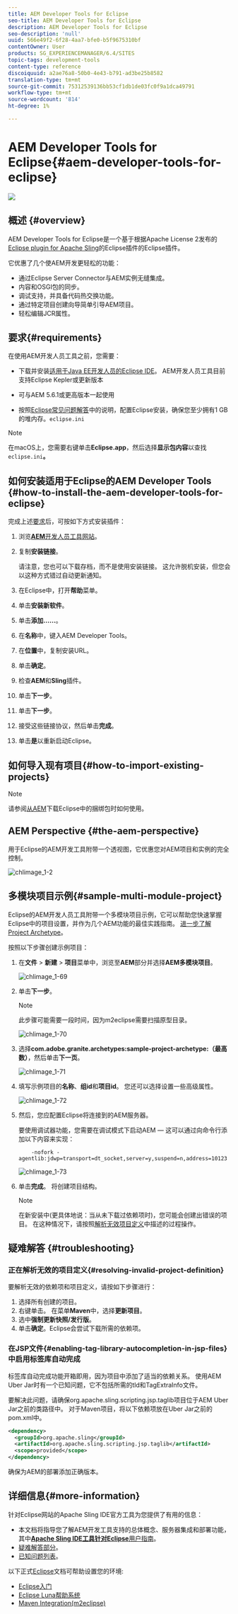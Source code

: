 ```yaml
---
title: AEM Developer Tools for Eclipse
seo-title: AEM Developer Tools for Eclipse
description: AEM Developer Tools for Eclipse
seo-description: 'null'
uuid: 566e49f2-6f28-4aa7-bfe0-b5f9675310bf
contentOwner: User
products: SG_EXPERIENCEMANAGER/6.4/SITES
topic-tags: development-tools
content-type: reference
discoiquuid: a2ae76a8-50b0-4e43-b791-ad3be25b8582
translation-type: tm+mt
source-git-commit: 75312539136bb53cf1db1de03fc0f9a1dca49791
workflow-type: tm+mt
source-wordcount: '814'
ht-degree: 1%

---
```



# AEM Developer Tools for Eclipse{#aem-developer-tools-for-eclipse}

![](do-not-localize/chlimage_1-9.png)

## 概述 {#overview}

AEM Developer Tools for Eclipse是一个基于根据Apache License 2发布的[Eclipse plugin for Apache Sling](https://sling.apache.org/documentation/development/ide-tooling.html)的Eclipse插件的Eclipse插件。

它优惠了几个使AEM开发更轻松的功能：

* 通过Eclipse Server Connector与AEM实例无缝集成。
* 内容和OSGI包的同步。
* 调试支持，并具备代码热交换功能。
* 通过特定项目创建向导简单引导AEM项目。
* 轻松编辑JCR属性。

## 要求{#requirements}

在使用AEM开发人员工具之前，您需要：

* 下载并安装[适用于Java EE开发人员的Eclipse IDE](https://eclipse.org/downloads/packages/eclipse-ide-java-ee-developers/lunar)。 AEM开发人员工具目前支持Eclipse Kepler或更新版本

* 可与AEM 5.6.1或更高版本一起使用
* 按照[Eclipse常见问题解答](https://wiki.eclipse.org/FAQ_How_do_I_increase_the_heap_size_available_to_Eclipse%3F)中的说明，配置Eclipse安装，确保您至少拥有1 GB的堆内存。`eclipse.ini`

>[!NOTE]
>
>在macOS上，您需要右键单击&#x200B;**Eclipse.app**，然后选择&#x200B;**显示包内容**&#x200B;以查找&#x200B;`eclipse.ini`**。**

## 如何安装适用于Eclipse的AEM Developer Tools {#how-to-install-the-aem-developer-tools-for-eclipse}

完成上述[要求](#requirements)后，可按如下方式安装插件：

1. 浏览&#x200B;[**AEM**&#x200B;开发人员工具网站](https://eclipse.adobe.com/aem/dev-tools/)。

1. 复制&#x200B;**安装链接**。

   请注意，您也可以下载存档，而不是使用安装链接。 这允许脱机安装，但您会以这种方式错过自动更新通知。

1. 在Eclipse中，打开&#x200B;**帮助**&#x200B;菜单。
1. 单击&#x200B;**安装新软件**。
1. 单击&#x200B;**添加……**。
1. 在&#x200B;**名称**&#x200B;中，键入AEM Developer Tools。
1. 在&#x200B;**位置**&#x200B;中，复制安装URL。
1. 单击&#x200B;**确定**。
1. 检查&#x200B;**AEM**&#x200B;和&#x200B;**Sling**&#x200B;插件。
1. 单击&#x200B;**下一步**。
1. 单击&#x200B;**下一步**。
1. 接受这些链接协议，然后单击&#x200B;**完成**。
1. 单击&#x200B;**是**&#x200B;以重新启动Eclipse。

## 如何导入现有项目{#how-to-import-existing-projects}

>[!NOTE]
>
>请参阅[从AEM](https://stackoverflow.com/questions/29699726/how-to-work-with-a-bundle-in-eclipse-when-it-was-downloaded-from-aem/29705407#29705407)下载Eclipse中的捆绑包时如何使用。

## AEM Perspective {#the-aem-perspective}

用于Eclipse的AEM开发工具附带一个透视图，它优惠您对AEM项目和实例的完全控制。

![chlimage_1-2](assets/chlimage_1-2.jpeg)

## 多模块项目示例{#sample-multi-module-project}

Eclipse的AEM开发人员工具附带一个多模块项目示例，它可以帮助您快速掌握Eclipse中的项目设置，并作为几个AEM功能的最佳实践指南。 [进一步了解Project Archetype](https://github.com/Adobe-Marketing-Cloud/aem-project-archetype)。

按照以下步骤创建示例项目：

1. 在&#x200B;**文件** > **新建** > **项目**&#x200B;菜单中，浏览至&#x200B;**AEM**&#x200B;部分并选择&#x200B;**AEM多模块项目**。

   ![chlimage_1-69](assets/chlimage_1-69.png)

1. 单击&#x200B;**下一步**。

   >[!NOTE]
   >
   >此步骤可能需要一段时间，因为m2eclipse需要扫描原型目录。

   ![chlimage_1-70](assets/chlimage_1-70.png)

1. 选择&#x200B;**com.adobe.granite.archetypes:sample-project-archetype:（最高数）**，然后单击&#x200B;**下一页**。

   ![chlimage_1-71](assets/chlimage_1-71.png)

1. 填写示例项目的&#x200B;**名称**、**组id**&#x200B;和&#x200B;**项目id**。 您还可以选择设置一些高级属性。

   ![chlimage_1-72](assets/chlimage_1-72.png)

1. 然后，您应配置Eclipse将连接到的AEM服务器。

   要使用调试器功能，您需要在调试模式下启动AEM — 这可以通过向命令行添加以下内容来实现：

   ```
       -nofork -agentlib:jdwp=transport=dt_socket,server=y,suspend=n,address=10123
   ```

   ![chlimage_1-73](assets/chlimage_1-73.png)

1. 单击&#x200B;**完成**。 将创建项目结构。

   >[!NOTE]
   >
   >在新安装中(更具体地说：当从未下载过依赖项时)，您可能会创建出错误的项目。 在这种情况下，请按照[解析无效项目定义](#resolving-invalid-project-definition)中描述的过程操作。

## 疑难解答 {#troubleshooting}

### 正在解析无效的项目定义{#resolving-invalid-project-definition}

要解析无效的依赖项和项目定义，请按如下步骤进行：

1. 选择所有创建的项目。
1. 右键单击。 在菜单&#x200B;**Maven**&#x200B;中，选择&#x200B;**更新项目**。
1. 选中&#x200B;**强制更新快照/发行版**。
1. 单击&#x200B;**确定**。Eclipse会尝试下载所需的依赖项。

### 在JSP文件{#enabling-tag-library-autocompletion-in-jsp-files}中启用标签库自动完成

标签库自动完成功能开箱即用，因为项目中添加了适当的依赖关系。 使用AEM Uber Jar时有一个已知问题，它不包括所需的tld和TagExtraInfo文件。

要解决此问题，请确保org.apache.sling.scripting.jsp.taglib项目位于AEM Uber Jar之前的类路径中。 对于Maven项目，将以下依赖项放在Uber Jar之前的pom.xml中。

```xml
<dependency>
  <groupId>org.apache.sling</groupId>
  <artifactId>org.apache.sling.scripting.jsp.taglib</artifactId>
  <scope>provided</scope>
</dependency>
```

确保为AEM的部署添加正确版本。

## 详细信息{#more-information}

针对Eclipse网站的Apache Sling IDE官方工具为您提供了有用的信息：

* 本文档将指导您了解AEM开发工具支持的总体概念、服务器集成和部署功能，其中&#x200B;[**Apache Sling IDE工具针对Eclipse**&#x200B;用户指南](https://sling.apache.org/documentation/development/ide-tooling.html)。
* [疑难解答部分](https://sling.apache.org/documentation/development/ide-tooling.html#troubleshooting)。
* [已知问题列表](https://sling.apache.org/documentation/development/ide-tooling.html#known-issues)。

以下正式[Eclipse](https://eclipse.org/)文档可帮助设置您的环境:

* [Eclipse入门](https://eclipse.org/users/)
* [Eclipse Luna帮助系统](https://help.eclipse.org/luna/index.jsp)
* [Maven Integration(m2eclipse)](https://www.eclipse.org/m2e/)

